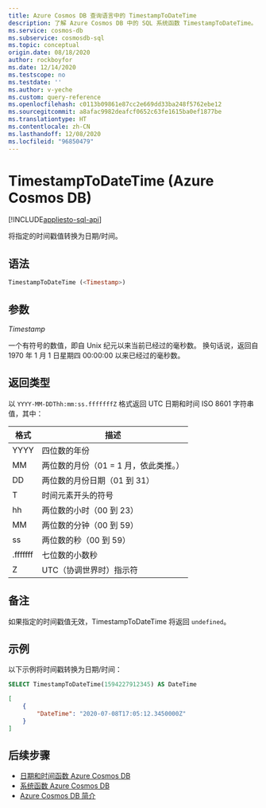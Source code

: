 ```yaml
---
title: Azure Cosmos DB 查询语言中的 TimestampToDateTime
description: 了解 Azure Cosmos DB 中的 SQL 系统函数 TimestampToDateTime。
ms.service: cosmos-db
ms.subservice: cosmosdb-sql
ms.topic: conceptual
origin.date: 08/18/2020
author: rockboyfor
ms.date: 12/14/2020
ms.testscope: no
ms.testdate: ''
ms.author: v-yeche
ms.custom: query-reference
ms.openlocfilehash: c0113b09861e87cc2e669dd33ba248f5762ebe12
ms.sourcegitcommit: a8afac9982deafcf0652c63fe1615ba0ef1877be
ms.translationtype: HT
ms.contentlocale: zh-CN
ms.lasthandoff: 12/08/2020
ms.locfileid: "96850479"
---
```

<!--Verified successfully for only charactors-->
# <a name="timestamptodatetime-azure-cosmos-db"></a>TimestampToDateTime (Azure Cosmos DB)
[!INCLUDE[appliesto-sql-api](includes/appliesto-sql-api.md)]

将指定的时间戳值转换为日期/时间。

## <a name="syntax"></a>语法

```sql
TimestampToDateTime (<Timestamp>)
```

## <a name="arguments"></a>参数

*Timestamp*  

一个有符号的数值，即自 Unix 纪元以来当前已经过的毫秒数。 换句话说，返回自 1970 年 1 月 1 日星期四 00:00:00 以来已经过的毫秒数。

## <a name="return-types"></a>返回类型

以 `YYYY-MM-DDThh:mm:ss.fffffffZ` 格式返回 UTC 日期和时间 ISO 8601 字符串值，其中：

  |格式|描述|
  |-|-|
  |YYYY|四位数的年份|
  |MM|两位数的月份（01 = 1 月，依此类推。）|
  |DD|两位数的月份日期（01 到 31）|
  |T|时间元素开头的符号|
  |hh|两位数的小时（00 到 23）|
  |MM|两位数的分钟（00 到 59）|
  |ss|两位数的秒（00 到 59）|
  |.fffffff|七位数的小数秒|
  |Z|UTC（协调世界时）指示符||

<!--Not Available on [!VIDEO https://www.youtube.com/embed/CgYQo6uHyt0]-->

## <a name="remarks"></a>备注

如果指定的时间戳值无效，TimestampToDateTime 将返回 `undefined`。

## <a name="examples"></a>示例

以下示例将时间戳转换为日期/时间：

```sql
SELECT TimestampToDateTime(1594227912345) AS DateTime
```

```json
[
    {
        "DateTime": "2020-07-08T17:05:12.3450000Z"
    }
]
```  

## <a name="next-steps"></a>后续步骤

- [日期和时间函数 Azure Cosmos DB](sql-query-date-time-functions.md)
- [系统函数 Azure Cosmos DB](sql-query-system-functions.md)
- [Azure Cosmos DB 简介](introduction.md)

<!-- Update_Description: update meta properties, wording update, update link -->